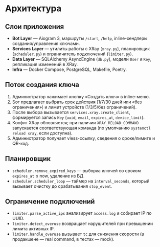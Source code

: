 # Архитектура

## Слои приложения

- **Bot Layer** — Aiogram 3, маршруты `/start`, `/help`, inline-хендлеры создания/управления ключами.
- **Services Layer** — утилиты работы с XRay (`xray.py`), планировщик (`scheduler.py`) и ограничитель подключений (`limiter.py`).
- **Data Layer** — SQLAlchemy AsyncEngine (`db.py`), модели `User` и `Key`, репликация изменений в XRay.
- **Infra** — Docker Compose, PostgreSQL, Makefile, Poetry.

## Поток создания ключа
1. Администратор нажимает кнопку «Создать ключ» в inline-меню.
2. Бот предлагает выбрать срок действия (1/7/30 дней или «без ограничения») и лимит устройств (1/3/5/без ограничений).
3. После выбора вызывается `services.xray.create_client`, формируется запись `Key` (`uuid`, `email`, `expires_at`, `device_limit`).
4. Конфиг XRay обновляется; при наличии `XRAY_RELOAD_COMMAND` запускается соответствующая команда (по умолчанию `systemctl reload xray`, если доступна).
5. Администратор получает vless-ссылку, сведения о сроке/лимите и QR-код.

## Планировщик
- `scheduler.remove_expired_keys` — выборка ключей со сроком `expires_at` ≤ now, удаление из БД.
- `scheduler.scheduler_loop` — таймер на `interval_seconds`, который вызывает очистку до срабатывания `stop_event`.

## Ограничение подключений
- `limiter.parse_active_ips` анализирует `access.log` и собирает IP по UUID.
- `limiter.detect_overuse` возвращает нарушителей при превышении лимита активных IP.
- `limiter.handle_overuse` вызывает `tc` для снижения скорости (в продакшене — real command, в тестах — mock).
